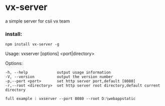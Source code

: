 # vx-server
a simple server for csii vx team


### install:

```shell
npm install vx-server -g
```
  
  
  Usage: vxserver [options] <port|directory>

  Options:

    -h, --help             output usage information
    -V, --version          output the version number
    -p,--port <port>       set http server port,default [8080]
    -r,--root <directory>  set http server root directory,default current directory

    full example : vxserver --port 8080 --root D:\webappstatic
